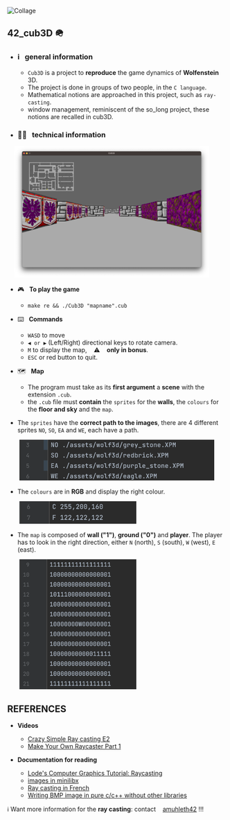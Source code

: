 ![Collage](https://user-images.githubusercontent.com/92105776/209867231-7a710d1a-8fe8-405e-86aa-5ec75df0fd2a.jpg)

## 42_cub3D 🪖

* ### ℹ️&nbsp;&nbsp; general information
  * `Cub3D` is a project to **reproduce** the game dynamics of **Wolfenstein** 3D.
  * The project is done in groups of two people, in the `C language`.
  * Mathematical notions are approached in this project, such as `ray-casting`.
  * window management, reminiscent of the so_long project, these notions are recalled in cub3D.

* ### 👨‍🔧&nbsp;&nbsp; technical information

&nbsp;&nbsp;&nbsp;
[<img src="Readme_img/cub3D.png" width="450">](Readme_img/cub3D.png)

   * 🎮&nbsp;&nbsp; **To play the game**
     
     * ```
       make re && ./Cub3D "mapname".cub
       ```
   * ⌨️&nbsp;&nbsp; **Commands**

     * `WASD` to move
     * `◀︎ or ▶︎` (Left/Right) directional keys to rotate camera.
     * `M` to display the map, &nbsp;&nbsp; ⚠️ &nbsp;&nbsp; **only in bonus**.
     * `ESC` or red button to quit.


   * 🗺️&nbsp;&nbsp; **Map**
     * The program must take as its **first argument** a
     **scene** with the extension `.cub`.
     * the `.cub` file must **contain** the `sprites` for the **walls**, the `colours` for the **floor and sky** and the `map`.


* The `sprites` have the **correct path to the images**, there are 4 different sprites `NO`, `SO`, `EA` and `WE`, each have a path.
     

&nbsp;&nbsp;&nbsp;&nbsp;&nbsp;&nbsp;
       [<img src="Readme_img/trames.png" width="450">](Readme_img/trames.png)

* The `colours` are in **RGB** and display the right colour.
     
 
&nbsp;&nbsp;&nbsp;&nbsp;&nbsp;&nbsp;
       [<img src="Readme_img/couleurs.png" width="270">](Readme_img/couleurs.png)
     

* The `map` is composed of **wall ("1")**, **ground ("0")** and **player**. The player has to look in the right 
      direction, either `N` (north), `S` (south), `W` (west), `E` (east).
       
&nbsp;&nbsp;&nbsp;&nbsp;&nbsp;&nbsp;
       [<img src="Readme_img/carte.png" width="270">](Readme_img/carte.png)

## REFERENCES

* **Videos**
  * [Crazy Simple Ray casting E2](https://www.youtube.com/watch?v=Vihr-PVjWF4)
  * [Make Your Own Raycaster Part 1](https://www.youtube.com/watch?v=gYRrGTC7GtA) 
  
* **Documentation for reading**
  * [Lode's Computer Graphics Tutorial: Raycasting](https://lodev.org/cgtutor/raycasting.html)
  * [images in minilibx](https://github.com/keuhdall/images_example)
  * [Ray casting in French](http://forums.mediabox.fr/wiki/tutoriaux/flashplatform/affichage/3d/raycasting)
  * [Writing BMP image in pure c/c++ without other libraries](https://stackoverflow.com/questions/2654480/writing-bmp-image-in-pure-c-c-without-other-libraries)

ℹ️ Want more information for the **ray casting**: contact ️&nbsp;&nbsp; [amuhleth42](https://github.com/amuhleth42/42-Cub3D) !!!
